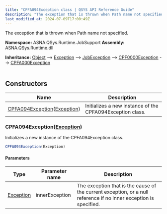 ```yaml
---
title: "CPFA094Exception class | QSYS API Reference Guide"
description: "The exception that is thrown when Path name not specified. "
last_modified_at: 2024-07-09T17:00:49Z
---
```


The exception that is thrown when Path name not specified.

**Namespace:** ASNA.QSys.Runtime.JobSupport
**Assembly:** ASNA.QSys.Runtime.dll

**Inheritance:** [Object](https://docs.microsoft.com/en-us/dotnet/api/system.object) --> [Exception](https://docs.microsoft.com/en-us/dotnet/api/system.exception) --> [JobException](/reference/runtime/qsys-runtime-job-support/job-exception.html) --> [CPF0000Exception](/reference/runtime/qsys-runtime-job-support/cpf-exceptions/cpf0000-exception.html) --> [CPFA000Exception](/reference/runtime/qsys-runtime-job-support/cpf-exceptions/cpfa000-exception.html)
<br>
<br>

## Constructors

| Name | Description |
| --- | --- |
| [CPFA094Exception](#cpfa094exceptionexception)([Exception](https://docs.microsoft.com/en-us/dotnet/api/system.exception)) | Initializes a new instance of the CPFA094Exception class.

### CPFA094Exception([Exception](https://docs.microsoft.com/en-us/dotnet/api/system.exception))

Initializes a new instance of the CPFA094Exception class.

```cs
CPFA094Exception(Exception)
```

#### Parameters

| Type | Parameter name | Description
| --- | --- | ---
| [Exception](https://docs.microsoft.com/en-us/dotnet/api/system.exception) | innerException | The exception that is the cause of the current exception, or a null reference if no inner exception is specified.
